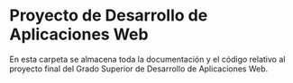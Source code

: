 # Proyecto de Desarrollo de Aplicaciones Web
En esta carpeta se almacena toda la documentación y el código relativo al proyecto final del Grado Superior de Desarrollo de Aplicaciones Web.
